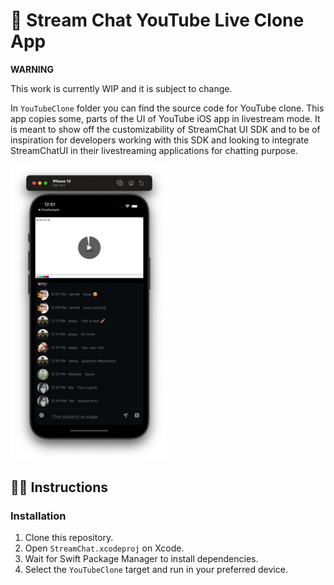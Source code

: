 # 📲 Stream Chat YouTube Live Clone App

**WARNING**

This work is currently WIP and it is subject to change.

In `YouTubeClone` folder you can find the source code for YouTube clone. This app copies some, parts of the UI of YouTube iOS app in livestream mode. 
It is meant to show off the customizability of StreamChat UI SDK and to be of inspiration for developers working with this SDK and looking to integrate StreamChatUI in their livestreaming applications for chatting purpose.

<img align="center" src="Screenshots/youtube_clone.png" width="50%" />

## 👩‍🏫 Instructions

### Installation

1. Clone this repository.
2. Open `StreamChat.xcodeproj` on Xcode.
3. Wait for Swift Package Manager to install dependencies.
4. Select the `YouTubeClone` target and run in your preferred device.
